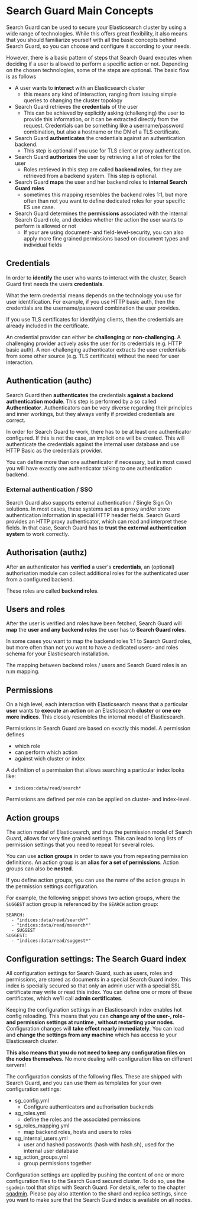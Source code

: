 <!---
Copryight 2016 floragunn GmbH
-->

# Search Guard Main Concepts

Search Guard can be used to secure your Elasticsearch cluster by using a wide range of technologies. While this offers great flexibility, it also means that you should familiarize yourself with all the basic concepts behind Search Guard, so you can choose and configure it according to your needs.

However, there is a basic pattern of steps that Search Guard executes when deciding if a user is allowed to perform a specific action or not. Depending on the chosen technologies, some of the steps are optional. The basic flow is as follows

* A user wants to **interact** with an Elasticsearch cluster
  * this means any kind of interaction, ranging from issuing simple queries to changing the cluster topology
* Search Guard retrieves the **credentials** of the user
  * This can be achieved by explicitly asking (challenging) the user to provide this information, or it can be extracted directly from the request. Credentials can be something like a username/password combination, but also a hostname or the DN of a TLS certificate.
* Search Guard **authenticates** the credentials against an authentication backend.
  * This step is optional if you use for TLS client or proxy authentication.
* Search Guard **authorizes** the user by retrieving a list of roles for the user
  * Roles retrieved in this step are called **backend roles**, for they are retrieved from a backend system. This step is optional.
* Search Guard **maps** the user and her backend roles to **internal Search Guard roles**
  * sometimes this mapping resembles the backend roles 1:1, but more often than not you want to define dedicated roles for your specific ES use case.
* Search Guard determines the **permissions** associated with the internal Search Guard role, and decides whether the action the user wants to perform is allowed or not
  * If your are using document- and field-level-security, you can also apply more fine grained permissions based on document types and individual fields

## Credentials

In order to **identify** the user who wants to interact with the cluster, Search Guard first needs the users **credentials**.

What the term credential means depends on the technology you use for user identification. For example, if you use HTTP basic auth, then the credentials are the username/password combination the user provides.

If you use TLS certificates for identifying clients, then the credentials are already included in the certificate.

An credential provider can either be **challenging** or **non-challenging**. A challenging provider actively asks the user for its credentials (e.g. HTTP basic auth). A non-challenging authenticator extracts the user credentials from some other source (e.g. TLS certificate) without the need for user interaction.

## Authentication (authc)

Search Guard then **authenticates** the credentials **against a backend authentication module**. This step is performed by a so called **Authenticator**. Authenticators can be very diverse regarding their principles and inner workings, but they always verify if provided credentials are correct.

In order for Search Guard to work, there has to be at least one authenticator configured. If this is not the case, an implicit one will be created. This will authenticate the credentials against the internal user database and use HTTP Basic as the credentials provider.

You can define more than one authenticator if necessary, but in most cased you will have exactly one authenticator talking to one authentication backend.

### External authentication / SSO

Search Guard also supports external authentication / Single Sign On solutions. In most cases, these systems act as a proxy and/or store authentication information in special HTTP header fields. Search Guard provides an HTTP proxy authenticator, which can read and interpret these fields. In that case, Search Guard has to **trust the external authentication system** to work correctly.

## Authorisation (authz)

After an authenticator has **verified** a user's **credentials**, an (optional) authorisation module can collect additional roles for the authenticated user from a configured backend.

These roles are called **backend roles**.

## Users and roles

After the user is verified and roles have been fetched, Search Guard will **map** the **user and any backend roles** the user has to **Search Guard roles**.

In some cases you want to map the backend roles 1:1 to Search Guard roles, but more often than not you want to have a dedicated users- and roles schema for your Elasticsearch installation.

The mapping between backend roles / users and Search Guard roles is an n:m mapping.

## Permissions

On a high level, each interaction with Elasticsearch means that a particular **user** wants to **execute** an **action** on an Elasticsearch **cluster** or **one ore more indices**. This closely resembles the internal model of Elasticsearch.

Permissions in Search Guard are based on exactly this model. A permission defines

* which role
* can perform which action
* against wich cluster or index

A definition of a permission that allows searching a particular index looks like:

* `indices:data/read/search*`

Permissions are defined per role can be applied on cluster- and index-level.

## Action groups

The action model of Elasticsearch, and thus the permission model of Search Guard, allows for very fine grained settings. This can lead to long lists of permission settings that you need to repeat for several roles.

You can use **action groups** in order to save you from repeating permission definitions. An action group is an **alias for a set of permissions**. Action groups can also be **nested**.

If you define action groups, you can use the name of the action groups in the permission settings configuration.

For example, the following snippet shows two action groups, where the `SUGGEST` action group is referenced by the `SEARCH` action group:

```
SEARCH:
  - "indices:data/read/search*"
  - "indices:data/read/msearch*"
  - SUGGEST
SUGGEST:
  - "indices:data/read/suggest*"
```

## Configuration settings: The Search Guard index

All configuration settings for Search Guard, such as users, roles and permissions, are stored as documents in a special Search Guard index. This index is specially secured so that only an admin user with a special SSL certificate may write or read this index. You can define one or more of these certificates, which we'll call **admin certificates**.

Keeping the configuration settings in an Elasticsearch index enables hot config reloading. This means that you can **change any of the user-, role- and permission settings at runtime , without restarting your nodes**. Configuration changes will **take effect nearly immediately**. You can load and **change the settings from any machine** which has access to your Elasticsearch cluster.

**This also means that you do not need to keep any configuration files on the nodes themselves.** No more dealing with configuration files on different servers!

The configuration consists of the following files. These are shipped with Search Guard, and you can use them as templates for your own configuration settings:

* sg\_config.yml
  * Configure authenticators and authorisation backends
* sg\_roles.yml
  * define the roles and the associated permissions
* sg\_roles\_mapping.yml
  * map backend roles, hosts and users to roles
* sg\_internal\_users.yml
  * user and hashed passwords (hash with hash.sh), used for the internal user database
* sg\_action\_groups.yml
  * group permissions together

Configuration settings are applied by pushing the content of one or more configuration files to the Search Guard secured cluster. To do so, use the `sgadmin` tool that ships with Search Guard. For details, refer to the chapter [sgadmin](sgadmin.md). Please pay also attention to the shard and replica settings, since you want to make sure that the Search Guard index is available on all nodes.

